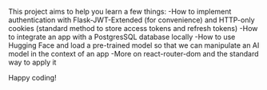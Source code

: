 This project aims to help you learn a few things:
-How to implement authentication with Flask-JWT-Extended (for convenience) and HTTP-only cookies (standard method to store access tokens and refresh tokens)
-How to integrate an app with a PostgresSQL database locally
-How to use Hugging Face and load a pre-trained model so that we can manipulate an AI model in the context of an app
-More on react-router-dom and the standard way to apply it

Happy coding!